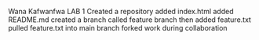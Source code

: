 Wana Kafwanfwa
LAB 1
Created a repository
added index.html
added README.md
created a branch called feature branch then added feature.txt
pulled feature.txt into main branch
forked work during collaboration
